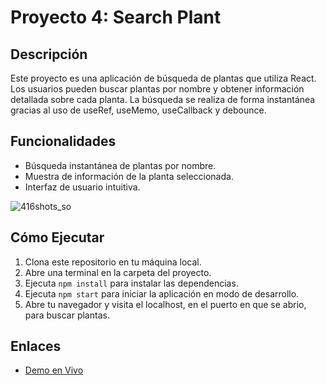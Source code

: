 # Proyecto 4: Search Plant

## Descripción

Este proyecto es una aplicación de búsqueda de plantas que utiliza React. Los usuarios pueden buscar plantas por nombre y obtener información detallada sobre cada planta. La búsqueda se realiza de forma instantánea gracias al uso de useRef, useMemo, useCallback y debounce.

## Funcionalidades

- Búsqueda instantánea de plantas por nombre.
- Muestra de información de la planta seleccionada.
- Interfaz de usuario intuitiva.

![416shots_so](https://github.com/Rodriiandino/Aprendiendo-React/assets/106351323/b463805e-5a4b-483c-95ba-696300c78efc)

## Cómo Ejecutar

1. Clona este repositorio en tu máquina local.
2. Abre una terminal en la carpeta del proyecto.
3. Ejecuta `npm install` para instalar las dependencias.
4. Ejecuta `npm start` para iniciar la aplicación en modo de desarrollo.
5. Abre tu navegador y visita el localhost, en el puerto en que se abrio, para buscar plantas.

## Enlaces

- [Demo en Vivo](https://search-plats-andinorodrigo.netlify.app/)
